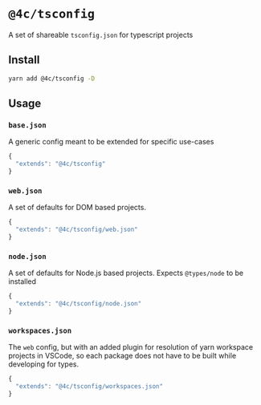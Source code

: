 # `@4c/tsconfig`

A set of shareable `tsconfig.json` for typescript projects

## Install

```sh
yarn add @4c/tsconfig -D
```


## Usage

### `base.json` 

A generic config meant to be extended for specific use-cases

```js
{
  "extends": "@4c/tsconfig"
}
```

### `web.json`

A set of defaults for DOM based projects.

```js
{
  "extends": "@4c/tsconfig/web.json"
}
```

### `node.json`

A set of defaults for Node.js based projects. Expects `@types/node` to be installed

```js
{
  "extends": "@4c/tsconfig/node.json"
}
```

### `workspaces.json`

The `web` config, but with an added plugin for resolution of yarn workspace projects in VSCode, so each package
does not have to be built while developing for types.

```js
{
  "extends": "@4c/tsconfig/workspaces.json"
}
```
